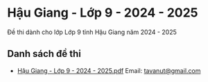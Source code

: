 # Hậu Giang - Lớp 9 - 2024 - 2025

Đề thi dành cho lớp Lớp 9 tỉnh Hậu Giang năm 2024 - 2025

## Danh sách đề thi

- [Hậu Giang - Lớp 9 - 2024 - 2025.pdf](Hậu%20Giang%20-%20Lớp%209%20-%202024%20-%202025.pdf)
Email: tavanut@gmail.com

